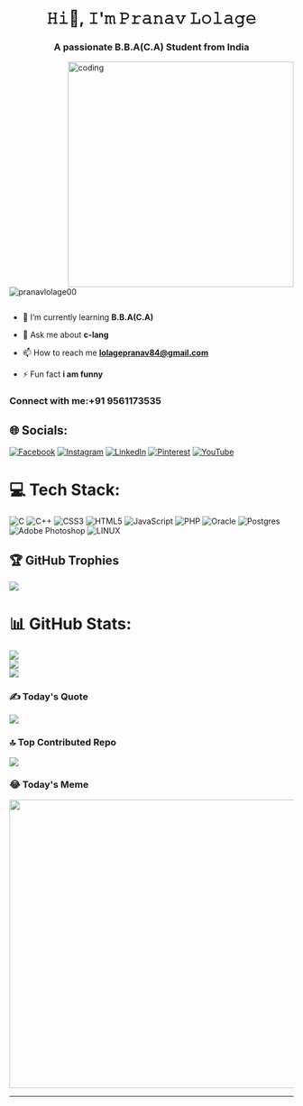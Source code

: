 
<h1 align="center">𝙷𝚒👋, 𝙸'𝚖 𝙿𝚛𝚊𝚗𝚊𝚟 𝙻𝚘𝚕𝚊𝚐𝚎</h1>
<h3 align="center">A passionate B.B.A(C.A) Student from India</h3>
<img align="right" alt="coding" width="400" src="https://camo.githubusercontent.com/c1dcb74cc1c1835b1d716f5051499a2814c683c806b15f04b0eba492863703e9/68747470733a2f2f63646e2e6472696262626c652e636f6d2f75736572732f3733303730332f73637265656e73686f74732f363538313234332f6176656e746f2e676966">

<p align="left"> <img src="https://komarev.com/ghpvc/?username=pranavlolage00&label=Profile%20views&color=0e75b6&style=flat" alt="pranavlolage00" /> </p>

<p align="left"> <a href="https://twitter.com/" target="blank"><img src="https://img.shields.io/twitter/follow/?logo=twitter&stfor-the-badgeyle=" alt="" /></a> </p>

- 🌱 I’m currently learning **B.B.A(C.A)**

- 💬 Ask me about **c-lang**

- 📫 How to reach me **lolagepranav84@gmail.com**

- ⚡ Fun fact **i am funny**

<h3 align="left">Connect with me:+91 9561173535</h3>

## 🌐 Socials:
[![Facebook](https://img.shields.io/badge/Facebook-%231877F2.svg?logo=Facebook&logoColor=white)](https://facebook.com/https://www.facebook.com/pranav.lolage.16?mibextid=ZbWKwL) [![Instagram](https://img.shields.io/badge/Instagram-%23E4405F.svg?logo=Instagram&logoColor=white)](https://instagram.com/mr__pranav_sonar00) [![LinkedIn](https://img.shields.io/badge/LinkedIn-%230077B5.svg?logo=linkedin&logoColor=white)](https://linkedin.com/in/https://www.linkedin.com/in/pranav-lolage-a891b0280) [![Pinterest](https://img.shields.io/badge/Pinterest-%23E60023.svg?logo=Pinterest&logoColor=white)](https://pinterest.com/lolagepranav84@gmail.com) [![YouTube](https://img.shields.io/badge/YouTube-%23FF0000.svg?logo=YouTube&logoColor=white)](https://youtube.com/@@pranavlolage00) 

# 💻 Tech Stack:
![C](https://img.shields.io/badge/c-%2300599C.svg?style=plastic&logo=c&logoColor=white) ![C++](https://img.shields.io/badge/c++-%2300599C.svg?style=plastic&logo=c%2B%2B&logoColor=white) ![CSS3](https://img.shields.io/badge/css3-%231572B6.svg?style=plastic&logo=css3&logoColor=white) ![HTML5](https://img.shields.io/badge/html5-%23E34F26.svg?style=plastic&logo=html5&logoColor=white) ![JavaScript](https://img.shields.io/badge/javascript-%23323330.svg?style=plastic&logo=javascript&logoColor=%23F7DF1E) ![PHP](https://img.shields.io/badge/php-%23777BB4.svg?style=plastic&logo=php&logoColor=white) ![Oracle](https://img.shields.io/badge/Oracle-F80000?style=plastic&logo=oracle&logoColor=white) ![Postgres](https://img.shields.io/badge/postgres-%23316192.svg?style=plastic&logo=postgresql&logoColor=white) ![Adobe Photoshop](https://img.shields.io/badge/adobephotoshop-%2331A8FF.svg?style=plastic&logo=adobephotoshop&logoColor=white) ![LINUX](https://img.shields.io/badge/Linux-FCC624?style=plastic&logo=linux&logoColor=black)

## 🏆 GitHub Trophies
![](https://github-profile-trophy.vercel.app/?username=pranavlolage00&theme=juicyfresh&no-frame=false&no-bg=false&margin-w=4)

# 📊 GitHub Stats:
![](https://github-readme-stats.vercel.app/api?username=pranavlolage00&theme=blue-green&hide_border=false&include_all_commits=true&count_private=true)<br/>
![](https://github-readme-streak-stats.herokuapp.com/?user=pranavlolage00&theme=blue-green&hide_border=false)<br/>
![](https://github-readme-stats.vercel.app/api/top-langs/?username=pranavlolage00&theme=blue-green&hide_border=false&include_all_commits=true&count_private=true&layout=compact)


### ✍️ Today's Quote
![](https://quotes-github-readme.vercel.app/api?type=horizontal&theme=dark)

### 🔝 Top Contributed Repo
![](https://github-contributor-stats.vercel.app/api?username=pranavlolage00&limit=5&theme=dark&combine_all_yearly_contributions=true)

### 😂 Today's Meme
<img src="https://rm.up.railway.app/" width="512px"/>

---
